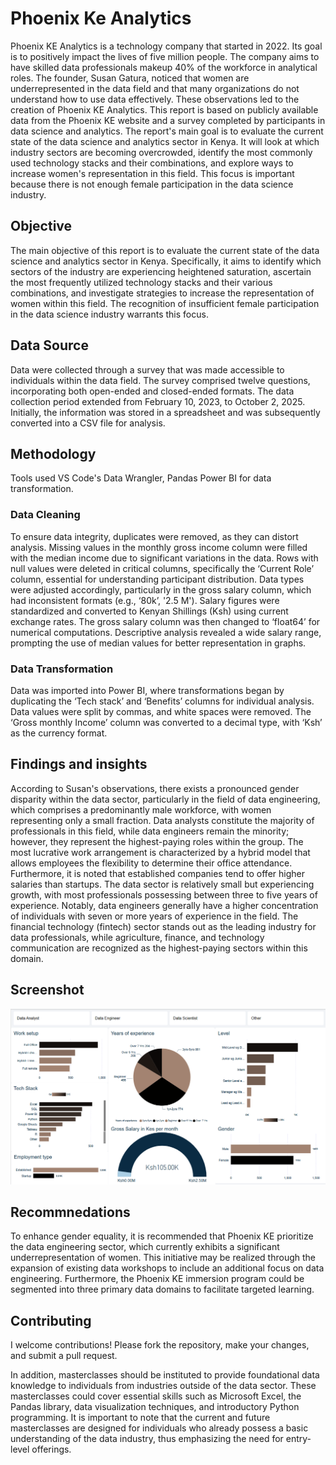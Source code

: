 # Phoenix Ke Analytics
Phoenix KE Analytics is a technology company that started in 2022. Its goal is to positively impact the lives of five million people. The company aims to have skilled data professionals makeup 40% of the workforce in analytical roles. The founder, Susan Gatura, noticed that women are underrepresented in the data field and that many organizations do not understand how to use data effectively. These observations led to the creation of Phoenix KE Analytics.
This report is based on publicly available data from the Phoenix KE website and a survey completed by participants in data science and analytics. The report's main goal is to evaluate the current state of the data science and analytics sector in Kenya. It will look at which industry sectors are becoming overcrowded, identify the most commonly used technology stacks and their combinations, and explore ways to increase women's representation in this field. This focus is important because there is not enough female participation in the data science industry.
## Objective
The main objective of this report is to evaluate the current state of the data science and analytics sector in Kenya. Specifically, it aims to identify which sectors of the industry are experiencing heightened saturation, ascertain the most frequently utilized technology stacks and their various combinations, and investigate strategies to increase the representation of women within this field. The recognition of insufficient female participation in the data science industry warrants this focus.

## Data Source
Data were collected through a survey that was made accessible to individuals within the data field. The survey comprised twelve questions, incorporating both open-ended and closed-ended formats. The data collection period extended from February 10, 2023, to October 2, 2025. Initially, the information was stored in a spreadsheet and was subsequently converted into a CSV file for analysis.

## Methodology
Tools used 
VS Code's Data Wrangler, 
Pandas
Power BI for data transformation.

### Data Cleaning
To ensure data integrity, duplicates were removed, as they can distort analysis. Missing values in the monthly gross income column were filled with the median income due to significant variations in the data. Rows with null values were deleted in critical columns, specifically the ‘Current Role’ column, essential for understanding participant distribution.
Data types were adjusted accordingly, particularly in the gross salary column, which had inconsistent formats (e.g., ‘80k’, '2.5 M'). Salary figures were standardized and converted to Kenyan Shillings (Ksh) using current exchange rates. The gross salary column was then changed to ‘float64’ for numerical computations. Descriptive analysis revealed a wide salary range, prompting the use of median values for better representation in graphs.

### Data Transformation
Data was imported into Power BI, where transformations began by duplicating the ‘Tech stack’ and ‘Benefits’ columns for individual analysis. Data values were split by commas, and white spaces were removed. The ‘Gross monthly Income’ column was converted to a decimal type, with ‘Ksh’ as the currency format.

## Findings and insights
According to Susan's observations, there exists a pronounced gender disparity within the data sector, particularly in the field of data engineering, which comprises a predominantly male workforce, with women representing only a small fraction. Data analysts constitute the majority of professionals in this field, while data engineers remain the minority; however, they represent the highest-paying roles within the group. The most lucrative work arrangement is characterized by a hybrid model that allows employees the flexibility to determine their office attendance.
Furthermore, it is noted that established companies tend to offer higher salaries than startups. The data sector is relatively small but experiencing growth, with most professionals possessing between three to five years of experience. Notably, data engineers generally have a higher concentration of individuals with seven or more years of experience in the field.
The financial technology (fintech) sector stands out as the leading industry for data professionals, while agriculture, finance, and technology communication are recognized as the highest-paying sectors within this domain.

## Screenshot
![Description of Image](Images/Home.png)
## Recommnedations
To enhance gender equality, it is recommended that Phoenix KE prioritize the data engineering sector, which currently exhibits a significant underrepresentation of women. This initiative may be realized through the expansion of existing data workshops to include an additional focus on data engineering. Furthermore, the Phoenix KE immersion program could be segmented into three primary data domains to facilitate targeted learning.

## Contributing
I welcome contributions! Please fork the repository, make your changes, and submit a pull request.



In addition, masterclasses should be instituted to provide foundational data knowledge to individuals from industries outside of the data sector. These masterclasses could cover essential skills such as Microsoft Excel, the Pandas library, data visualization techniques, and introductory Python programming. It is important to note that the current and future masterclasses are designed for individuals who already possess a basic understanding of the data industry, thus emphasizing the need for entry-level offerings.

